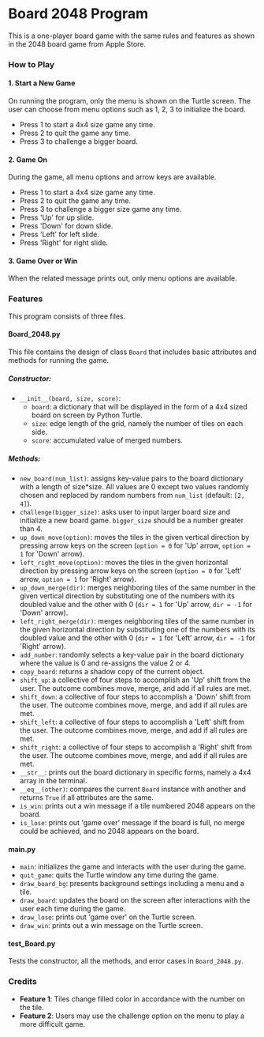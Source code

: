 # Board 2048 Program
This is a one-player board game with the same rules and features as shown in the 2048 board game from Apple Store. 

### How to Play

#### 1. Start a New Game
On running the program, only the menu is shown on the Turtle screen. The user can choose from menu options such as 1, 2, 3 to initialize the board.
- Press 1 to start a 4x4 size game any time.
- Press 2 to quit the game any time.
- Press 3 to challenge a bigger board.

#### 2. Game On
During the game, all menu options and arrow keys are available.
- Press 1 to start a 4x4 size game any time.
- Press 2 to quit the game any time.
- Press 3 to challenge a bigger size game any time.
- Press 'Up' for up slide.
- Press 'Down' for down slide.
- Press 'Left' for left slide.
- Press 'Right' for right slide.

#### 3. Game Over or Win
When the related message prints out, only menu options are available.

### Features
This program consists of three files.

#### Board_2048.py
This file contains the design of class `Board` that includes basic attributes and methods for running the game.

##### Constructor:
- `__init__(board, size, score)`:
  - `board`: a dictionary that will be displayed in the form of a 4x4 sized board on screen by Python Turtle.
  - `size`: edge length of the grid, namely the number of tiles on each side.
  - `score`: accumulated value of merged numbers.

##### Methods:
- `new_board(num_list)`: assigns key-value pairs to the board dictionary with a length of size*size. All values are 0 except two values randomly chosen and replaced by random numbers from `num_list` (default: `[2, 4]`).
- `challenge(bigger_size)`: asks user to input larger board size and initialize a new board game. `bigger_size` should be a number greater than 4.
- `up_down_move(option)`: moves the tiles in the given vertical direction by pressing arrow keys on the screen (`option = 0` for 'Up' arrow, `option = 1` for 'Down' arrow).
- `left_right_move(option)`: moves the tiles in the given horizontal direction by pressing arrow keys on the screen (`option = 0` for 'Left' arrow, `option = 1` for 'Right' arrow).
- `up_down_merge(dir)`: merges neighboring tiles of the same number in the given vertical direction by substituting one of the numbers with its doubled value and the other with 0 (`dir = 1` for 'Up' arrow, `dir = -1` for 'Down' arrow).
- `left_right_merge(dir)`: merges neighboring tiles of the same number in the given horizontal direction by substituting one of the numbers with its doubled value and the other with 0 (`dir = 1` for 'Left' arrow, `dir = -1` for 'Right' arrow).
- `add_number`: randomly selects a key-value pair in the board dictionary where the value is 0 and re-assigns the value 2 or 4.
- `copy_board`: returns a shadow copy of the current object.
- `shift_up`: a collective of four steps to accomplish an 'Up' shift from the user. The outcome combines move, merge, and add if all rules are met.
- `shift_down`: a collective of four steps to accomplish a 'Down' shift from the user. The outcome combines move, merge, and add if all rules are met.
- `shift_left`: a collective of four steps to accomplish a 'Left' shift from the user. The outcome combines move, merge, and add if all rules are met.
- `shift_right`: a collective of four steps to accomplish a 'Right' shift from the user. The outcome combines move, merge, and add if all rules are met.
- `__str__`: prints out the board dictionary in specific forms, namely a 4x4 array in the terminal.
- `__eq__(other)`: compares the current `Board` instance with another and returns `True` if all attributes are the same.
- `is_win`: prints out a win message if a tile numbered 2048 appears on the board.
- `is_lose`: prints out 'game over' message if the board is full, no merge could be achieved, and no 2048 appears on the board.

#### main.py
- `main`: initializes the game and interacts with the user during the game.
- `quit_game`: quits the Turtle window any time during the game.
- `draw_board_bg`: presents background settings including a menu and a tile.
- `draw_board`: updates the board on the screen after interactions with the user each time during the game.
- `draw_lose`: prints out 'game over' on the Turtle screen.
- `draw_win`: prints out a win message on the Turtle screen.

#### test_Board.py
Tests the constructor, all the methods, and error cases in `Board_2048.py`.


### Credits

- **Feature 1**: Tiles change filled color in accordance with the number on the tile.
- **Feature 2**: Users may use the challenge option on the menu to play a more difficult game.
